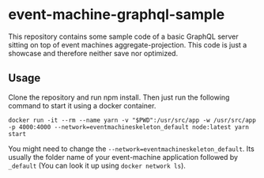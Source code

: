 # event-machine-graphql-sample

This repository contains some sample code of a basic GraphQL server sitting on top of event machines aggregate-projection.
This code is just a showcase and therefore neither save nor optimized.

## Usage

Clone the repository and run npm install.
Then just run the following command to start it using a docker container.
```
docker run -it --rm --name yarn -v "$PWD":/usr/src/app -w /usr/src/app -p 4000:4000 --network=eventmachineskeleton_default node:latest yarn start
```
You might need to change the `--network=eventmachineskeleton_default`. 
Its usually the folder name of your event-machine application followed by `_default` 
(You can look it up using `docker network ls`).
